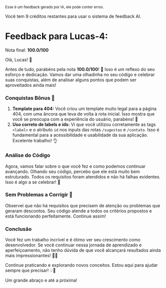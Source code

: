 <sup>Esse é um feedback gerado por IA, ele pode conter erros.</sup>

Você tem 9 créditos restantes para usar o sistema de feedback AI.

# Feedback para Lucas-4:

Nota final: **100.0/100**

Olá, Lucas! 🚀

Antes de tudo, parabéns pela nota **100.0/100**! 🎉 Isso é um reflexo do seu esforço e dedicação. Vamos dar uma olhadinha no seu código e celebrar suas conquistas, além de analisar alguns pontos que podem ser aproveitados ainda mais!

### Conquistas Bônus 🎊
1. **Template para 404:** Você criou um template muito legal para a página 404, com uma âncora que leva de volta à rota inicial. Isso mostra que você se preocupa com a experiência do usuário, parabéns! 👏
2. **Uso correto de labels e ids:** Vi que você utilizou corretamente as tags `<label>` e o atributo `id` nos inputs das rotas `/sugestao` e `/contato`. Isso é fundamental para a acessibilidade e usabilidade da sua aplicação. Excelente trabalho! 👌

### Análise do Código
Agora, vamos falar sobre o que você fez e como podemos continuar avançando. Olhando seu código, percebo que ele está muito bem estruturado. Todos os requisitos foram atendidos e não há falhas evidentes. Isso é algo a se celebrar! 🎉

### Sem Problemas a Corrigir 🚫
Observei que não há requisitos que precisem de atenção ou problemas que geraram descontos. Seu código atende a todos os critérios propostos e está funcionando perfeitamente. Continue assim! 

### Conclusão
Você fez um trabalho incrível e é ótimo ver seu crescimento como desenvolvedor. Se você continuar nessa jornada de aprendizado e aperfeiçoamento, não tenho dúvida de que você alcançará resultados ainda mais impressionantes! 🚀✨

Continue praticando e explorando novos conceitos. Estou aqui para ajudar sempre que precisar! 💡🤝

Um grande abraço e até a próxima!